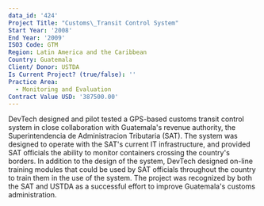 ```yaml
---
data_id: '424'
Project Title: "Customs\_Transit Control System"
Start Year: '2008'
End Year: '2009'
ISO3 Code: GTM
Region: Latin America and the Caribbean
Country: Guatemala
Client/ Donor: USTDA
Is Current Project? (true/false): ''
Practice Area:
  - Monitoring and Evaluation
Contract Value USD: '387500.00'
---
```

DevTech designed and pilot tested a GPS-based customs transit control system in close collaboration with Guatemala's revenue authority, the Superintendencia de Administracion Tributaria (SAT). The system was designed to operate with the SAT's current IT infrastructure, and provided SAT officials the ability to monitor containers crossing the country's borders. In addition to the design of the system, DevTech designed on-line training modules that could be used by SAT officials throughout the country to train them in the use of the system. The project was recognized by both the SAT and USTDA as a successful effort to improve Guatemala's customs administration.